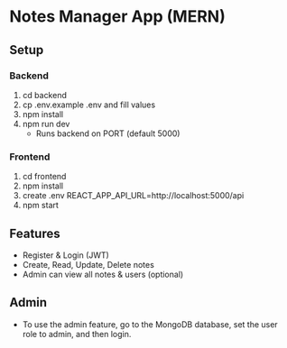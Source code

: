 # Notes Manager App (MERN)

## Setup

### Backend
1. cd backend
2. cp .env.example .env and fill values
3. npm install
4. npm run dev
   - Runs backend on PORT (default 5000)

### Frontend
1. cd frontend
2. npm install
3. create .env REACT_APP_API_URL=http://localhost:5000/api
4. npm start

## Features
- Register & Login (JWT)
- Create, Read, Update, Delete notes
- Admin can view all notes & users (optional)

## Admin 
- To use the admin feature, go to the MongoDB database, set the user role to admin, and then login.
